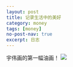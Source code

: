 ```yaml
---
layout: post
title: 记录生活中的美好
category: money
tags: [money]
no-post-nav: true
excerpt: 日志
---
```

宇伟画的第一幅油画！
![](http://favorites.ren/assets/images/2020/it/first_paint.jpg)